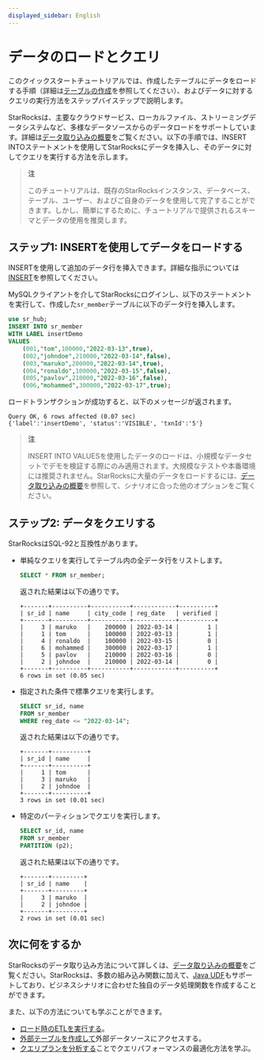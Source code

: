 ```yaml
---
displayed_sidebar: English
---
```


# データのロードとクエリ

このクイックスタートチュートリアルでは、作成したテーブルにデータをロードする手順（詳細は[テーブルの作成](../quick_start/Create_table.md)を参照してください）、およびデータに対するクエリの実行方法をステップバイステップで説明します。

StarRocksは、主要なクラウドサービス、ローカルファイル、ストリーミングデータシステムなど、多様なデータソースからのデータロードをサポートしています。詳細は[データ取り込みの概要](../loading/Loading_intro.md)をご覧ください。以下の手順では、INSERT INTOステートメントを使用してStarRocksにデータを挿入し、そのデータに対してクエリを実行する方法を示します。

> **注**
>
> このチュートリアルは、既存のStarRocksインスタンス、データベース、テーブル、ユーザー、およびご自身のデータを使用して完了することができます。しかし、簡単にするために、チュートリアルで提供されるスキーマとデータの使用を推奨します。

## ステップ1: INSERTを使用してデータをロードする

INSERTを使用して追加のデータ行を挿入できます。詳細な指示については[INSERT](../sql-reference/sql-statements/data-manipulation/INSERT.md)を参照してください。

MySQLクライアントを介してStarRocksにログインし、以下のステートメントを実行して、作成した`sr_member`テーブルに以下のデータ行を挿入します。

```SQL
use sr_hub;
INSERT INTO sr_member
WITH LABEL insertDemo
VALUES
    (001,"tom",100000,"2022-03-13",true),
    (002,"johndoe",210000,"2022-03-14",false),
    (003,"maruko",200000,"2022-03-14",true),
    (004,"ronaldo",100000,"2022-03-15",false),
    (005,"pavlov",210000,"2022-03-16",false),
    (006,"mohammed",300000,"2022-03-17",true);
```

ロードトランザクションが成功すると、以下のメッセージが返されます。

```Plain
Query OK, 6 rows affected (0.07 sec)
{'label':'insertDemo', 'status':'VISIBLE', 'txnId':'5'}
```

> **注**
>
> INSERT INTO VALUESを使用したデータのロードは、小規模なデータセットでデモを検証する際にのみ適用されます。大規模なテストや本番環境には推奨されません。StarRocksに大量のデータをロードするには、[データ取り込みの概要](../loading/Loading_intro.md)を参照して、シナリオに合った他のオプションをご覧ください。

## ステップ2: データをクエリする

StarRocksはSQL-92と互換性があります。

- 単純なクエリを実行してテーブル内の全データ行をリストします。

  ```SQL
  SELECT * FROM sr_member;
  ```

  返された結果は以下の通りです。

  ```Plain
  +-------+----------+-----------+------------+----------+
  | sr_id | name     | city_code | reg_date   | verified |
  +-------+----------+-----------+------------+----------+
  |     3 | maruko   |    200000 | 2022-03-14 |        1 |
  |     1 | tom      |    100000 | 2022-03-13 |        1 |
  |     4 | ronaldo  |    100000 | 2022-03-15 |        0 |
  |     6 | mohammed |    300000 | 2022-03-17 |        1 |
  |     5 | pavlov   |    210000 | 2022-03-16 |        0 |
  |     2 | johndoe  |    210000 | 2022-03-14 |        0 |
  +-------+----------+-----------+------------+----------+
  6 rows in set (0.05 sec)
  ```

- 指定された条件で標準クエリを実行します。

  ```SQL
  SELECT sr_id, name 
  FROM sr_member
  WHERE reg_date <= "2022-03-14";
  ```

  返された結果は以下の通りです。

  ```Plain
  +-------+----------+
  | sr_id | name     |
  +-------+----------+
  |     1 | tom      |
  |     3 | maruko   |
  |     2 | johndoe  |
  +-------+----------+
  3 rows in set (0.01 sec)
  ```

- 特定のパーティションでクエリを実行します。

  ```SQL
  SELECT sr_id, name 
  FROM sr_member 
  PARTITION (p2);
  ```

  返された結果は以下の通りです。

  ```Plain
  +-------+---------+
  | sr_id | name    |
  +-------+---------+
  |     3 | maruko  |
  |     2 | johndoe |
  +-------+---------+
  2 rows in set (0.01 sec)
  ```

## 次に何をするか

StarRocksのデータ取り込み方法について詳しくは、[データ取り込みの概要](../loading/Loading_intro.md)をご覧ください。StarRocksは、多数の組み込み関数に加えて、[Java UDF](../sql-reference/sql-functions/JAVA_UDF.md)もサポートしており、ビジネスシナリオに合わせた独自のデータ処理関数を作成することができます。

また、以下の方法についても学ぶことができます。

- [ロード時のETLを実行する](../loading/Etl_in_loading.md)。
- [外部テーブルを作成して](../data_source/External_table.md)外部データソースにアクセスする。
- [クエリプランを分析する](../administration/Query_planning.md)ことでクエリパフォーマンスの最適化方法を学ぶ。
